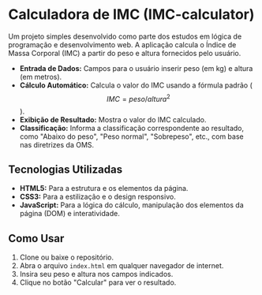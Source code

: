 #  Calculadora de IMC   (IMC-calculator)

Um projeto simples desenvolvido como parte dos estudos em lógica de programação e desenvolvimento web. A aplicação calcula o Índice de Massa Corporal (IMC) a partir do peso e altura fornecidos pelo usuário.

* **Entrada de Dados:** Campos para o usuário inserir peso (em kg) e altura (em metros).
* **Cálculo Automático:** Calcula o valor do IMC usando a fórmula padrão ($$IMC = peso / altura^2$$).
* **Exibição de Resultado:** Mostra o valor do IMC calculado.
* **Classificação:** Informa a classificação correspondente ao resultado, como "Abaixo do peso", "Peso normal", "Sobrepeso", etc., com base nas diretrizes da OMS.

## Tecnologias Utilizadas

* **HTML5:** Para a estrutura e os elementos da página.
* **CSS3:** Para a estilização e o design responsivo.
* **JavaScript:** Para a lógica do cálculo, manipulação dos elementos da página (DOM) e interatividade.

## Como Usar

1.  Clone ou baixe o repositório.
2.  Abra o arquivo `index.html` em qualquer navegador de internet.
3.  Insira seu peso e altura nos campos indicados.
4.  Clique no botão "Calcular" para ver o resultado.
